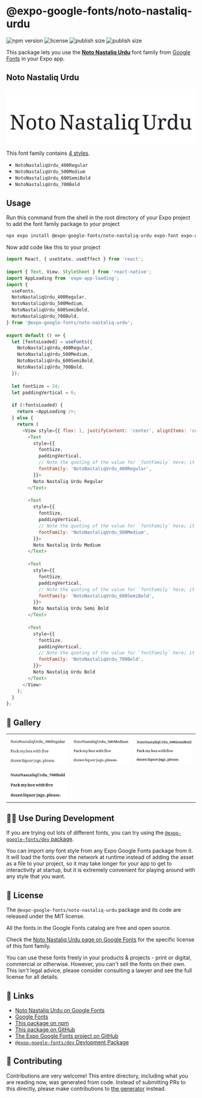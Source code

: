 # @expo-google-fonts/noto-nastaliq-urdu

![npm version](https://flat.badgen.net/npm/v/@expo-google-fonts/noto-nastaliq-urdu)
![license](https://flat.badgen.net/github/license/expo/google-fonts)
![publish size](https://flat.badgen.net/packagephobia/install/@expo-google-fonts/noto-nastaliq-urdu)
![publish size](https://flat.badgen.net/packagephobia/publish/@expo-google-fonts/noto-nastaliq-urdu)

This package lets you use the [**Noto Nastaliq Urdu**](https://fonts.google.com/specimen/Noto+Nastaliq+Urdu) font family from [Google Fonts](https://fonts.google.com/) in your Expo app.

## Noto Nastaliq Urdu

![Noto Nastaliq Urdu](./font-family.png)

This font family contains [4 styles](#-gallery).

- `NotoNastaliqUrdu_400Regular`
- `NotoNastaliqUrdu_500Medium`
- `NotoNastaliqUrdu_600SemiBold`
- `NotoNastaliqUrdu_700Bold`

## Usage

Run this command from the shell in the root directory of your Expo project to add the font family package to your project
```sh
npx expo install @expo-google-fonts/noto-nastaliq-urdu expo-font expo-app-loading
```

Now add code like this to your project
```js
import React, { useState, useEffect } from 'react';

import { Text, View, StyleSheet } from 'react-native';
import AppLoading from 'expo-app-loading';
import {
  useFonts,
  NotoNastaliqUrdu_400Regular,
  NotoNastaliqUrdu_500Medium,
  NotoNastaliqUrdu_600SemiBold,
  NotoNastaliqUrdu_700Bold,
} from '@expo-google-fonts/noto-nastaliq-urdu';

export default () => {
  let [fontsLoaded] = useFonts({
    NotoNastaliqUrdu_400Regular,
    NotoNastaliqUrdu_500Medium,
    NotoNastaliqUrdu_600SemiBold,
    NotoNastaliqUrdu_700Bold,
  });

  let fontSize = 24;
  let paddingVertical = 6;

  if (!fontsLoaded) {
    return <AppLoading />;
  } else {
    return (
      <View style={{ flex: 1, justifyContent: 'center', alignItems: 'center' }}>
        <Text
          style={{
            fontSize,
            paddingVertical,
            // Note the quoting of the value for `fontFamily` here; it expects a string!
            fontFamily: 'NotoNastaliqUrdu_400Regular',
          }}>
          Noto Nastaliq Urdu Regular
        </Text>

        <Text
          style={{
            fontSize,
            paddingVertical,
            // Note the quoting of the value for `fontFamily` here; it expects a string!
            fontFamily: 'NotoNastaliqUrdu_500Medium',
          }}>
          Noto Nastaliq Urdu Medium
        </Text>

        <Text
          style={{
            fontSize,
            paddingVertical,
            // Note the quoting of the value for `fontFamily` here; it expects a string!
            fontFamily: 'NotoNastaliqUrdu_600SemiBold',
          }}>
          Noto Nastaliq Urdu Semi Bold
        </Text>

        <Text
          style={{
            fontSize,
            paddingVertical,
            // Note the quoting of the value for `fontFamily` here; it expects a string!
            fontFamily: 'NotoNastaliqUrdu_700Bold',
          }}>
          Noto Nastaliq Urdu Bold
        </Text>
      </View>
    );
  }
};

```

## 🔡 Gallery


||||
|-|-|-|
|![NotoNastaliqUrdu_400Regular](./NotoNastaliqUrdu_400Regular.ttf.png)|![NotoNastaliqUrdu_500Medium](./NotoNastaliqUrdu_500Medium.ttf.png)|![NotoNastaliqUrdu_600SemiBold](./NotoNastaliqUrdu_600SemiBold.ttf.png)||
|![NotoNastaliqUrdu_700Bold](./NotoNastaliqUrdu_700Bold.ttf.png)||||


## 👩‍💻 Use During Development

If you are trying out lots of different fonts, you can try using the [`@expo-google-fonts/dev` package](https://github.com/expo/google-fonts/tree/master/font-packages/dev#readme).

You can import *any* font style from any Expo Google Fonts package from it. It will load the fonts
over the network at runtime instead of adding the asset as a file to your project, so it may take longer
for your app to get to interactivity at startup, but it is extremely convenient
for playing around with any style that you want.

## 📖 License

The `@expo-google-fonts/noto-nastaliq-urdu` package and its code are released under the MIT license.

All the fonts in the Google Fonts catalog are free and open source.

Check the [Noto Nastaliq Urdu page on Google Fonts](https://fonts.google.com/specimen/Noto+Nastaliq+Urdu) for the specific license of this font family.

You can use these fonts freely in your products & projects - print or digital, commercial or otherwise. However, you can't sell the fonts on their own. This isn't legal advice, please consider consulting a lawyer and see the full license for all details.

## 🔗 Links

- [Noto Nastaliq Urdu on Google Fonts](https://fonts.google.com/specimen/Noto+Nastaliq+Urdu)
- [Google Fonts](https://fonts.google.com/)
- [This package on npm](https://www.npmjs.com/package/@expo-google-fonts/noto-nastaliq-urdu)
- [This package on GitHub](https://github.com/expo/google-fonts/tree/master/font-packages/noto-nastaliq-urdu)
- [The Expo Google Fonts project on GitHub](https://github.com/expo/google-fonts)
- [`@expo-google-fonts/dev` Devlopment Package](https://github.com/expo/google-fonts/tree/master/font-packages/dev)

## 🤝 Contributing

Contributions are very welcome! This entire directory, including what you are reading now, was generated from code. Instead of submitting PRs to this directly, please make contributions to [the generator](https://github.com/expo/google-fonts/tree/master/packages/generator) instead.
